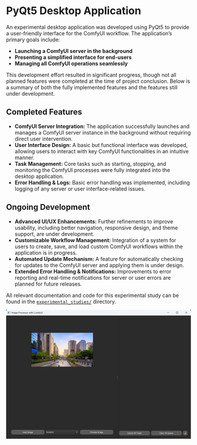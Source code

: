 # PyQt5 Desktop Application

An experimental desktop application was developed using PyQt5 to provide a user-friendly interface for the ComfyUI workflow. The application’s primary goals include:

- **Launching a ComfyUI server in the background**
- **Presenting a simplified interface for end-users**
- **Managing all ComfyUI operations seamlessly**

This development effort resulted in significant progress, though not all planned features were completed at the time of project conclusion. Below is a summary of both the fully implemented features and the features still under development.

## Completed Features
- **ComfyUI Server Integration:** The application successfully launches and manages a ComfyUI server instance in the background without requiring direct user intervention.
- **User Interface Design:** A basic but functional interface was developed, allowing users to interact with key ComfyUI functionalities in an intuitive manner.
- **Task Management:** Core tasks such as starting, stopping, and monitoring the ComfyUI processes were fully integrated into the desktop application.
- **Error Handling & Logs:** Basic error handling was implemented, including logging of any server or user interface-related issues.

## Ongoing Development
- **Advanced UI/UX Enhancements:** Further refinements to improve usability, including better navigation, responsive design, and theme support, are under development.
- **Customizable Workflow Management:** Integration of a system for users to create, save, and load custom ComfyUI workflows within the application is in progress.
- **Automated Update Mechanism:** A feature for automatically checking for updates to the ComfyUI server and applying them is under design.
- **Extended Error Handling & Notifications:** Improvements to error reporting and real-time notifications for server or user errors are planned for future releases.

All relevant documentation and code for this experimental study can be found in the [`experimental_studies/`](./experimental_studies/) directory.


![Application Screenshot](./images/app_main.png)
